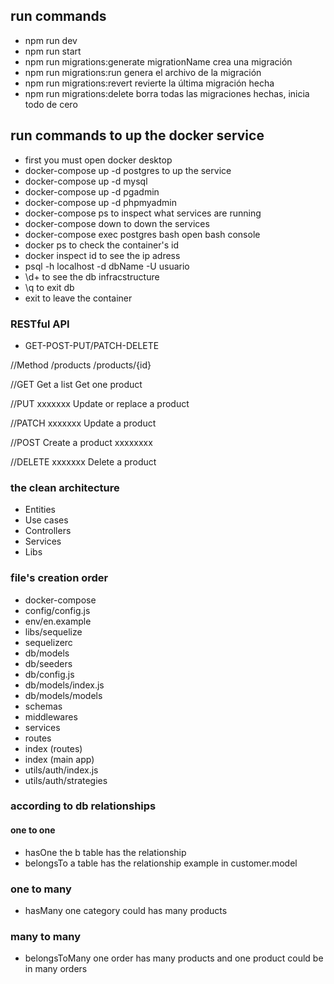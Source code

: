 ## run commands
 - npm run dev
 - npm run start
 - npm run migrations:generate migrationName  crea una migración
 - npm run migrations:run   genera el archivo de la migración
 - npm run migrations:revert   revierte la última migración hecha
 - npm run migrations:delete  borra todas las migraciones hechas, inicia todo de cero

## run commands to up the docker service
- first you must open docker desktop
- docker-compose up -d postgres  to up the service
- docker-compose up -d mysql
- docker-compose up -d pgadmin
- docker-compose up -d phpmyadmin 
- docker-compose ps  to inspect what services are running
- docker-compose down to down the services
- docker-compose exec postgres bash   open bash console
- docker ps to check the container's id
-  docker inspect id to see the ip adress
- psql -h localhost -d dbName -U usuario
- \d+ to see the db infracstructure
- \q to exit db
- exit to leave the container


### RESTful API
 
- GET-POST-PUT/PATCH-DELETE


//Method     /products      /products/{id}


//GET        Get a list      Get one product


//PUT         xxxxxxx        Update or replace a product


//PATCH       xxxxxxx        Update a product


//POST      Create a product  xxxxxxxx


//DELETE      xxxxxxx        Delete a product


### the clean architecture

- Entities
- Use cases
- Controllers
- Services
- Libs



### file's creation order
- docker-compose
- config/config.js
- env/en.example
- libs/sequelize
- sequelizerc
- db/models
- db/seeders
- db/config.js
- db/models/index.js
- db/models/models
- schemas
- middlewares
- services
- routes
- index (routes)
- index (main app)
- utils/auth/index.js
- utils/auth/strategies


### according to db relationships


 #### one to one


  - hasOne the b table has the relationship 
  - belongsTo a table has the relationship example in customer.model 

 ### one to many


 - hasMany one category could has many products

 ### many to many

 - belongsToMany one order has many products and one product could be in many orders
